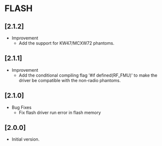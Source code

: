 # FLASH

## [2.1.2]

- Improvement
  - Add the support for KW47/MCXW72 phantoms.

## [2.1.1]

- Improvement
  - Add the conditional compiling flag '#if defined(RF_FMU)' to make the driver be compatible with the non-radio phantoms.

## [2.1.0]

- Bug Fixes
  - Fix flash driver run error in flash memory

## [2.0.0]

- Initial version.
